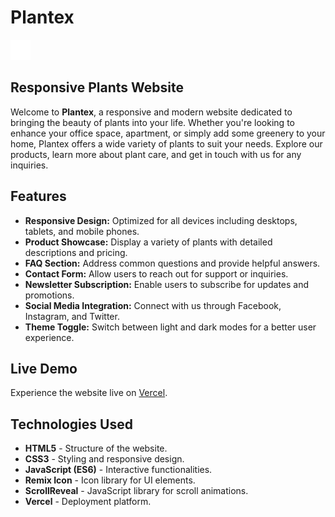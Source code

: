 # Plantex
![Plantex Logo](assets/img/favicon.png)

## Responsive Plants Website

Welcome to **Plantex**, a responsive and modern website dedicated to bringing the beauty of plants into your life. Whether you're looking to enhance your office space, apartment, or simply add some greenery to your home, Plantex offers a wide variety of plants to suit your needs. Explore our products, learn more about plant care, and get in touch with us for any inquiries.

## Features

- **Responsive Design:** Optimized for all devices including desktops, tablets, and mobile phones.
- **Product Showcase:** Display a variety of plants with detailed descriptions and pricing.
- **FAQ Section:** Address common questions and provide helpful answers.
- **Contact Form:** Allow users to reach out for support or inquiries.
- **Newsletter Subscription:** Enable users to subscribe for updates and promotions.
- **Social Media Integration:** Connect with us through Facebook, Instagram, and Twitter.
- **Theme Toggle:** Switch between light and dark modes for a better user experience.

## Live Demo

Experience the website live on [Vercel](https://responsive-plants-website-pi.vercel.app/).

## Technologies Used

- **HTML5** - Structure of the website.
- **CSS3** - Styling and responsive design.
- **JavaScript (ES6)** - Interactive functionalities.
- **Remix Icon** - Icon library for UI elements.
- **ScrollReveal** - JavaScript library for scroll animations.
- **Vercel** - Deployment platform.
